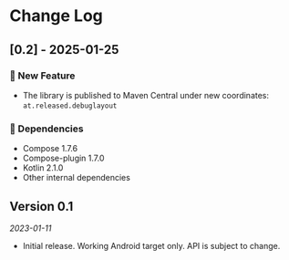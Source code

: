 # Change Log

##  [0.2] - 2025-01-25

### 🚀 New Feature

- The library is published to Maven Central under new coordinates: `at.released.debuglayout`

### 🤖 Dependencies

- Compose 1.7.6
- Compose-plugin 1.7.0
- Kotlin 2.1.0
- Other internal dependencies

## Version 0.1

*2023-01-11*

- Initial release. Working Android target only. API is subject to change.

